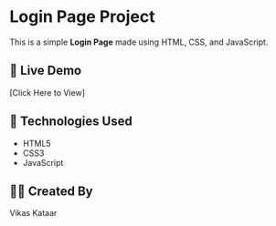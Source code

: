# Login Page Project

This is a simple **Login Page** made using HTML, CSS, and JavaScript.

## 🔗 Live Demo
[Click Here to View]

## 🧠 Technologies Used
- HTML5  
- CSS3  
- JavaScript  

## 👨‍💻 Created By
Vikas Kataar
